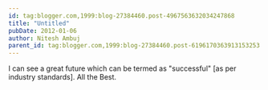 ```yaml
---
id: tag:blogger.com,1999:blog-27384460.post-4967563632034247868
title: "Untitled"
pubDate: 2012-01-06
author: Nitesh Ambuj
parent_id: tag:blogger.com,1999:blog-27384460.post-6196170363913153253
---
```


I can see a great future which can be termed as "successful" [as per industry standards]. All the Best.